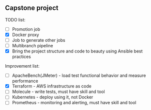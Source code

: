 ## Capstone project
TODO list:
- [ ] Promotion job
- [x] Docker proxy
- [ ] Job to generate other jobs
- [ ] Multibranch pipeline
- [x] Bring the project structure and code to beauty using Ansible best practices

Improvement list:
- [ ] ApacheBench(JMeter) - load test functional behavior and measure performance
- [x] Terraform - AWS infrastructure as code
- [ ] Molecule - write tests, must have skill and tool 
- [ ] Kubernetes - deploy using it, not Docker
- [ ] Prometheus -  monitoring and alerting, must have skill and tool
